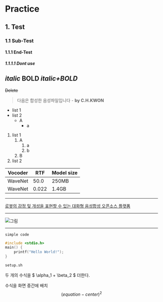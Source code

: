 # Practice
## 1. Test
### 1.1 Sub-Test
#### 1.1.1 End-Test
##### 1.1.1.1 Dont use

*italic*
**BOLD**
***italic+BOLD***
---
~~Delete~~
> 다음은 합성한 음성파일입니다 - **by C.H.KWON**

- list 1
- list 2
    - A
        - a


1. list 1
    1. A
        1. a
        2. b
    2. B
2. list 2

|Vocoder|RTF|Model size|
|-|-|-|
|WaveNet|50.0|250MB|
|WaveNet|0.022|1.4GB|

---
[로봇의 감정 및 개성을 표현할 수 있는 대화형 음성합성 오픈소스 플랫폼](https://github.com/emotiontts/emotiontts_open_db)

---
![그림](...)

---
`simple code`

```cpp
#include <stdio.h>
main() {
    printf("Hello World!");
}
```

```sh
setup.sh
```

두 개의 수식을  $ \alpha_1 + \beta_2 $ 더한다.

수식을 화면 중간에 배치
$$ (equation-center)^2 $$





